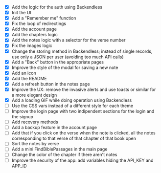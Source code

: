 - [x] Add the logic for the auth using Backendless
- [x] Init the UI
- [x] Add a "Remember me" function
- [x] Fix the loop of redirectings
- [x] Add the account page
- [x] Add the chapters logic
- [x] Add the notes logic with a selector for the verse number
- [x] Fix the images logic
- [x] Change the storing method in Backendless; instead of single records, use only a JSON per user (avoiding too much API calls)
- [x] Add a "Back" button in the appropriate pages
- [x] Improve the style of the modal for saving a new note
- [x] Add an icon
- [x] Add the README
- [x] Add a refresh button in the notes page
- [x] Improve the UX: remove the invasive alerts and use toasts or similar for a more elegant design
- [x] Add a loading GIF while doing operation using Backendless
- [ ] Use the CSS vars instead of a different style for each theme
- [ ] Improve the login page with two indipendent sections for the login and the signup
- [ ] Add recovery methods
- [ ] Add a backup feature in the account page
- [ ] Add that if you click on the verse when the note is clicked, all the notes corresponding to that verse of that chapter of that book open
- [ ] Sort the notes by verse
- [ ] Add a mini FindBiblePassages in the main page
- [ ] Change the color of the chapter if there aren't notes
- [ ] Improve the security of the app: add variables hiding the API_KEY and APP_ID

